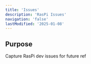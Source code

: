 ```yaml
---
title: 'Issues'
description: 'RasPi Issues'
navigation: 'false'
lastModified: '2025-01-08'
---
```


## Purpose

Capture RasPi dev issues for future ref

